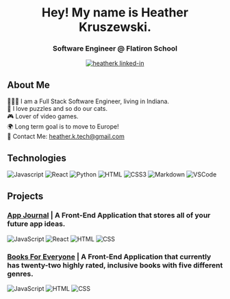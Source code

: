 <h1 align="center">Hey! My name is Heather Kruszewski.</h1>
  
<h3 align="center">Software Engineer @ Flatiron School </h3>

<p align="center">
<a href="https://linkedin.com/in/heather-kruszewski" target="_blank">
  <img src="https://img.shields.io/badge/LinkedIn-0077B5?style=for-the-badge&logo=linkedin&logoColor=white" alt="heatherk linked-in"/>
 </a>
 </p>

## About Me
👩🏼‍💻 I am a Full Stack Software Engineer, living in Indiana. <br>
🧩 I love puzzles and so do our cats. <br>
🎮 Lover of video games. <br>
🌍 Long term goal is to move to Europe! <br>
📧 Contact Me: heather.k.tech@gmail.com 

## Technologies

![Javascript](https://img.shields.io/badge/Javascript-F0DB4F?style=for-the-badge&labelColor=black&logo=javascript&logoColor=F0DB4F)
![React](https://img.shields.io/badge/-React-61DBFB?style=for-the-badge&labelColor=black&logo=react&logoColor=61DBFB)
![Python](https://img.shields.io/badge/Python-blue?style=for-the-badge&logo=Python&logoColor=yellow)
![HTML](https://img.shields.io/badge/HTML5-E34F26?style=for-the-badge&logo=html5&logoColor=white)
![CSS3](https://img.shields.io/badge/CSS3-1572B6?style=for-the-badge&logo=css3&logoColor=white)
![Markdown](https://img.shields.io/badge/Markdown-000000?style=for-the-badge&logo=markdown&logoColor=white)
![VSCode](https://img.shields.io/badge/Visual_Studio-0078d7?style=for-the-badge&logo=visual%20studio&logoColor=white)


## Projects 

### **[App Journal](https://github.com/heather-tech/APP-JOURNAL)** | A Front-End Application that stores all of your future app ideas.

![JavaScript](https://img.shields.io/badge/JavaScript-F0DB4F)
![React](https://img.shields.io/badge/React-61DBFB)
![HTML](https://img.shields.io/badge/HTML-white)
![CSS](https://img.shields.io/badge/CSS-white)

### **[Books For Everyone](https://github.com/heather-tech/Book-App)** | A Front-End Application that currently has twenty-two highly rated, inclusive books with five different genres.

![JavaScript](https://img.shields.io/badge/JavaScript-F0DB4F)
![HTML](https://img.shields.io/badge/HTML-white)
![CSS](https://img.shields.io/badge/CSS-white)
<!---
heather-tech/heather-tech is a ✨ special ✨ repository because its `README.md` (this file) appears on your GitHub profile.
You can click the Preview link to take a look at your changes.
--->
